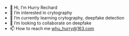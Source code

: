 - 👋 Hi, I’m Hurry Rechard
- 👀 I’m interested in crytography
- 🌱 I’m currently learning crytography, deepfake detection
- 💞 I’m looking to collaborate on deepfake
- 📫 How to reach me whu_hurry@163.com

<!---
hurry-hub/hurry-hub is a ✨ special ✨ repository because its `README.md` (this file) appears on your GitHub profile.
You can click the Preview link to take a look at your changes.
--->
